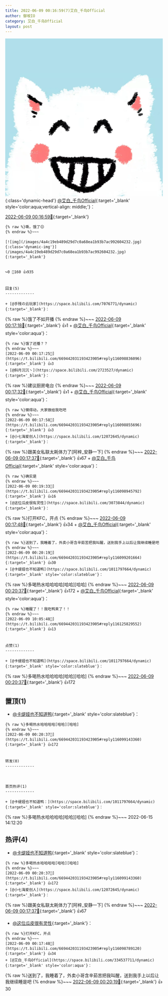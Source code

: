 ```yaml
---
title: 2022-06-09 00:16:59(7)艾白_千鸟Official
author: 御坂IO
category: 艾白_千鸟Official
layout: post
---
```


![img](/images/9ae8b9445fd0665cc014d9080156a45271be73c6.jpg){:class='dynamic-head'}
[@艾白_千鸟Official](https://space.bilibili.com/334537711/dynamic){:target='_blank' style='color:aqua;vertical-align: middle;'}：

[2022-06-09 00:16:59🔗](https://t.bilibili.com/669442031193423905){:target='_blank'}

~~~
{% raw %}嘶，饿了😔
{% endraw %}~~~

[![img](/images/4a4c19eb489d29d7c0a68ea1b93b7ac992604232.jpg){:class='dynamic-img'}](/images/4a4c19eb489d29d7c0a68ea1b93b7ac992604232.jpg){:target='_blank'}


↪️0 💬160 👍935


回复(5)
-------------

+ [@手残の云玩家](https://space.bilibili.com/7076771/dynamic){:target='_blank'}：
~~~
{% raw %}饿了不如开播
{% endraw %}~~~
[2022-06-09 00:17:18🔗](https://t.bilibili.com/669442031193423905#reply116098707360){:target='_blank'} 👍1
    + [@艾白_千鸟Official](https://space.bilibili.com/334537711/dynamic){:target='_blank' style='color:aqua'}：
~~~
{% raw %}饿了还播？？
{% endraw %}~~~
[2022-06-09 00:17:25🔗](https://t.bilibili.com/669442031193423905#reply116098836096){:target='_blank'} 👍3
+ [@斜月沉沉丶](https://space.bilibili.com/2723527/dynamic){:target='_blank'}：
~~~
{% raw %}建议厨房电台
{% endraw %}~~~
[2022-06-09 00:17:32🔗](https://t.bilibili.com/669442031193423905#reply116098778864){:target='_blank'} 👍1
    + [@艾白_千鸟Official](https://space.bilibili.com/334537711/dynamic){:target='_blank' style='color:aqua'}：
~~~
{% raw %}懒得动，大家做给我吃吧
{% endraw %}~~~
[2022-06-09 00:17:58🔗](https://t.bilibili.com/669442031193423905#reply116098855696){:target='_blank'} 👍3
+ [@小七海爱创人](https://space.bilibili.com/12072645/dynamic){:target='_blank'}：
~~~
{% raw %}跟美女私联太耗体力了[阿梓_安静一下]
{% endraw %}~~~
[2022-06-09 00:17:37🔗](https://t.bilibili.com/669442031193423905#reply116098782448){:target='_blank'} 👍67
    + [@艾白_千鸟Official](https://space.bilibili.com/334537711/dynamic){:target='_blank' style='color:aqua'}：
~~~
{% raw %}确实是
{% endraw %}~~~
[2022-06-09 00:19:33🔗](https://t.bilibili.com/669442031193423905#reply116098945792){:target='_blank'} 👍16
+ [@这位瓜皮很有灵性](https://space.bilibili.com/3073844/dynamic){:target='_blank'}：
~~~
{% raw %}打开KFC，开点
{% endraw %}~~~
[2022-06-09 00:17:48🔗](https://t.bilibili.com/669442031193423905#reply116098789120){:target='_blank'} 👍34
    + [@艾白_千鸟Official](https://space.bilibili.com/334537711/dynamic){:target='_blank' style='color:aqua'}：
~~~
{% raw %}送到了，我睡着了，外卖小哥含辛茹苦把我叫醒，送到我手上以后让我继续睡是吧
{% endraw %}~~~
[2022-06-09 00:20:19🔗](https://t.bilibili.com/669442031193423905#reply116099201664){:target='_blank'} 👍30
+ [@卡缇娅也不知道鸭](https://space.bilibili.com/1011797664/dynamic){:target='_blank' style='color:slateblue'}：
~~~
{% raw %}多喝热水哈哈哈哈[哈哈][哈哈]
{% endraw %}~~~
[2022-06-09 00:20:37🔗](https://t.bilibili.com/669442031193423905#reply116099143360){:target='_blank'} 👍172
    + [@艾白_千鸟Official](https://space.bilibili.com/334537711/dynamic){:target='_blank' style='color:aqua'}：
~~~
{% raw %}睡醒了！！我吃鸭来了！！
{% endraw %}~~~
[2022-06-09 10:05:48🔗](https://t.bilibili.com/669442031193423905#reply116125829552){:target='_blank'} 👍13


点赞(1)
-------------

+ [@卡缇娅也不知道鸭](https://space.bilibili.com/1011797664/dynamic){:target='_blank' style='color:slateblue'}：
~~~
{% raw %}多喝热水哈哈哈哈[哈哈][哈哈]
{% endraw %}~~~
[2022-06-09 00:20:37🔗](https://t.bilibili.com/669442031193423905#reply116099143360){:target='_blank'} 👍172


置顶(1)
-------------

+ [@卡缇娅也不知道鸭](https://space.bilibili.com/1011797664/dynamic){:target='_blank' style='color:slateblue'}：
~~~
{% raw %}多喝热水哈哈哈哈[哈哈][哈哈]
{% endraw %}~~~
[2022-06-09 00:20:37🔗](https://t.bilibili.com/669442031193423905#reply116099143360){:target='_blank'} 👍172


转发(0)
-------------



首页热评(1)
-------------

+ [@卡缇娅也不知道鸭：](https://space.bilibili.com/1011797664/dynamic){:target='_blank' style='color:slateblue'}：
~~~
{% raw %}多喝热水哈哈哈哈[哈哈][哈哈]
{% endraw %}~~~
2022-06-15 14:12:20


热评(4)
-------------

+ [@卡缇娅也不知道鸭](https://space.bilibili.com/1011797664/dynamic){:target='_blank' style='color:slateblue'}：
~~~
{% raw %}多喝热水哈哈哈哈[哈哈][哈哈]
{% endraw %}~~~
[2022-06-09 00:20:37🔗](https://t.bilibili.com/669442031193423905#reply116099143360){:target='_blank'} 👍172
+ [@小七海爱创人](https://space.bilibili.com/12072645/dynamic){:target='_blank'}：
~~~
{% raw %}跟美女私联太耗体力了[阿梓_安静一下]
{% endraw %}~~~
[2022-06-09 00:17:37🔗](https://t.bilibili.com/669442031193423905#reply116098782448){:target='_blank'} 👍67
+ [@这位瓜皮很有灵性](https://space.bilibili.com/3073844/dynamic){:target='_blank'}：
~~~
{% raw %}打开KFC，开点
{% endraw %}~~~
[2022-06-09 00:17:48🔗](https://t.bilibili.com/669442031193423905#reply116098789120){:target='_blank'} 👍34
+ [@艾白_千鸟Official](https://space.bilibili.com/334537711/dynamic){:target='_blank' style='color:aqua'}：
~~~
{% raw %}送到了，我睡着了，外卖小哥含辛茹苦把我叫醒，送到我手上以后让我继续睡是吧
{% endraw %}~~~
[2022-06-09 00:20:19🔗](https://t.bilibili.com/669442031193423905#reply116099201664){:target='_blank'} 👍30


